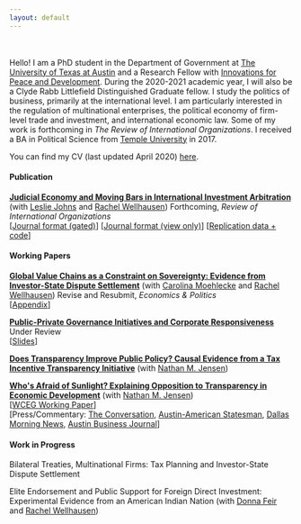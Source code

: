 ```yaml
---
layout: default
---
```

<br><br>
Hello! I am a PhD student in the Department of Government at [The University of Texas at Austin](https://liberalarts.utexas.edu/government/) and a Research Fellow with [Innovations for Peace and Development](http://www.ipdutexas.org/). During the 2020-2021 academic year, I will also be a Clyde Rabb Littlefield Distinguished Graduate fellow. I study the politics of business, primarily at the international level. I am particularly interested in the regulation of multinational enterprises, the political economy of firm-level trade and investment, and international economic law. Some of my work is forthcoming in *The Review of International Organizations*. I received a BA in Political Science from [Temple University](https://www.temple.edu/) in 2017.

You can find my CV (last updated April 2020) [here](assets/Thrall_CV_Apr_2020.pdf). 

#### Publication
**[Judicial Economy and Moving Bars in International Investment Arbitration](assets/Moving-Bars-final.pdf)** (with [Leslie Johns](http://lesliejohns.me/) and [Rachel Wellhausen](http://www.rwellhausen.com/)) Forthcoming, *Review of International Organizations*<br>
[[Journal format (gated)](https://link.springer.com/article/10.1007/s11558-019-09364-y)] [[Journal format (view only)](https://rdcu.be/bLN9B)]  [[Replication data + code](assets/JoThWe_replication_materials.zip)]

#### Working Papers
**[Global Value Chains as a Constraint on Sovereignty: Evidence from Investor-State Dispute Settlement](assets/MTW_Jul2019.pdf)** (with [Carolina Moehlecke](https://www.carolinamoehlecke.com/) and [Rachel Wellhausen](http://www.rwellhausen.com/)) Revise and Resubmit, *Economics & Politics*<br>
 [[Appendix](assets/MTW_Jul2019_APPENDICES.pdf)]
 
 
**[Public-Private Governance Initiatives and Corporate Responsiveness](assets/responsiveness_draft_04_06_20.pdf)**<br>
Under Review  
[[Slides](assets/responsiveness_slides.pdf)]
 
 
**[Does Transparency Improve Public Policy? Causal Evidence from a Tax Incentive Transparency Initiative](assets/Transparency_and_Tax_Breaks__Causal_Evidence_from_GASB_77.pdf)** (with [Nathan M. Jensen](http://www.natemjensen.com/))

**[Who's Afraid of Sunlight? Explaining Opposition to Transparency in Economic Development](assets/Jensen_Thrall_Pitt.docx)** (with [Nathan M. Jensen](http://www.natemjensen.com/))<br>
[[WCEG Working Paper](https://equitablegrowth.org/working-papers/whos-afraid-of-sunlight-explaining-opposition-to-transparency-in-economic-development/)]<br>
[Press/Commentary: [The Conversation](https://theconversation.com/amazon-hq2-texas-experience-shows-why-new-yorkers-should-be-skeptical-111137?utm_source=twitter&utm_medium=twitterbutton), [Austin-American Statesman](https://www.statesman.com/opinion/20190206/commentary-transparency-economic-development-regulations-are-dying-in-texas), [Dallas Morning News](https://www.dallasnews.com/opinion/commentary/2019/02/05/sweetheart-deal-deal-texas-trims-job-goals-companies-wont-hit-em), [Austin Business Journal](https://www.bizjournals.com/austin/news/2019/02/06/texas-enterprise-fund-transparency-study-how-often.html)]

#### Work in Progress

Bilateral Treaties, Multinational Firms: Tax Planning and Investor-State Dispute Settlement

Elite Endorsement and Public Support for Foreign Direct Investment: Experimental Evidence from an American Indian Nation (with [Donna Feir](https://www.donnafeir.com/) and [Rachel Wellhausen](http://www.rwellhausen.com/))
